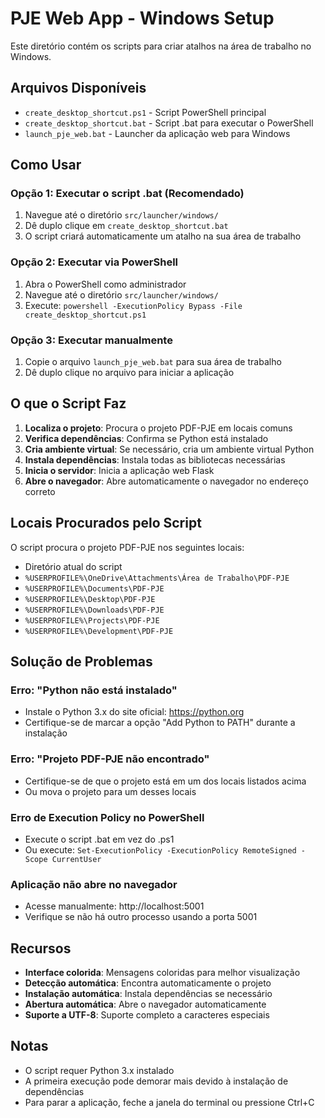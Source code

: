 # PJE Web App - Windows Setup

Este diretório contém os scripts para criar atalhos na área de trabalho no Windows.

## Arquivos Disponíveis

- `create_desktop_shortcut.ps1` - Script PowerShell principal
- `create_desktop_shortcut.bat` - Script .bat para executar o PowerShell
- `launch_pje_web.bat` - Launcher da aplicação web para Windows

## Como Usar

### Opção 1: Executar o script .bat (Recomendado)
1. Navegue até o diretório `src/launcher/windows/`
2. Dê duplo clique em `create_desktop_shortcut.bat`
3. O script criará automaticamente um atalho na sua área de trabalho

### Opção 2: Executar via PowerShell
1. Abra o PowerShell como administrador
2. Navegue até o diretório `src/launcher/windows/`
3. Execute: `powershell -ExecutionPolicy Bypass -File create_desktop_shortcut.ps1`

### Opção 3: Executar manualmente
1. Copie o arquivo `launch_pje_web.bat` para sua área de trabalho
2. Dê duplo clique no arquivo para iniciar a aplicação

## O que o Script Faz

1. **Localiza o projeto**: Procura o projeto PDF-PJE em locais comuns
2. **Verifica dependências**: Confirma se Python está instalado
3. **Cria ambiente virtual**: Se necessário, cria um ambiente virtual Python
4. **Instala dependências**: Instala todas as bibliotecas necessárias
5. **Inicia o servidor**: Inicia a aplicação web Flask
6. **Abre o navegador**: Abre automaticamente o navegador no endereço correto

## Locais Procurados pelo Script

O script procura o projeto PDF-PJE nos seguintes locais:
- Diretório atual do script
- `%USERPROFILE%\OneDrive\Attachments\Área de Trabalho\PDF-PJE`
- `%USERPROFILE%\Documents\PDF-PJE`
- `%USERPROFILE%\Desktop\PDF-PJE`
- `%USERPROFILE%\Downloads\PDF-PJE`
- `%USERPROFILE%\Projects\PDF-PJE`
- `%USERPROFILE%\Development\PDF-PJE`

## Solução de Problemas

### Erro: "Python não está instalado"
- Instale o Python 3.x do site oficial: https://python.org
- Certifique-se de marcar a opção "Add Python to PATH" durante a instalação

### Erro: "Projeto PDF-PJE não encontrado"
- Certifique-se de que o projeto está em um dos locais listados acima
- Ou mova o projeto para um desses locais

### Erro de Execution Policy no PowerShell
- Execute o script .bat em vez do .ps1
- Ou execute: `Set-ExecutionPolicy -ExecutionPolicy RemoteSigned -Scope CurrentUser`

### Aplicação não abre no navegador
- Acesse manualmente: http://localhost:5001
- Verifique se não há outro processo usando a porta 5001

## Recursos

- **Interface colorida**: Mensagens coloridas para melhor visualização
- **Detecção automática**: Encontra automaticamente o projeto
- **Instalação automática**: Instala dependências se necessário
- **Abertura automática**: Abre o navegador automaticamente
- **Suporte a UTF-8**: Suporte completo a caracteres especiais

## Notas

- O script requer Python 3.x instalado
- A primeira execução pode demorar mais devido à instalação de dependências
- Para parar a aplicação, feche a janela do terminal ou pressione Ctrl+C

